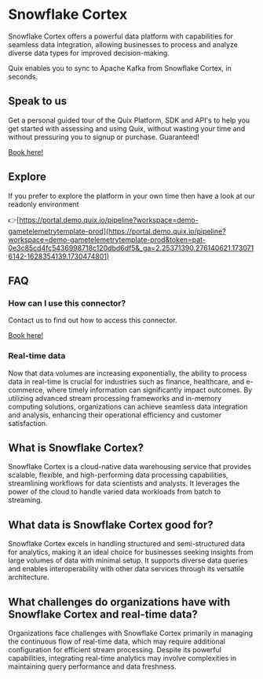 <!-- START MARKDOWN -->
<!--[tech-name]-->
# Snowflake Cortex

<!--[blurb-about-tech]-->
Snowflake Cortex offers a powerful data platform with capabilities for seamless data integration, allowing businesses to process and analyze diverse data types for improved decision-making.

Quix enables you to sync to Apache Kafka <span id="to_or_from">from</span> <span id="techname">Snowflake Cortex</span>, in seconds.

## Speak to us

Get a personal guided tour of the Quix Platform, SDK and API's to help you get started with assessing and using Quix, without wasting your time and without pressuring you to signup or purchase. Guaranteed!

[Book here!](https://quix.io/book-a-demo)


## Explore

If you prefer to explore the platform in your own time then have a look at our readonly environment

👉[https://portal.demo.quix.io/pipeline?workspace=demo-gametelemetrytemplate-prod](https://portal.demo.quix.io/pipeline?workspace=demo-gametelemetrytemplate-prod&token=pat-0e3c85cd4fc5436998718c120dbd6df5&_ga=2.25371390.276140621.1730716142-1628354139.1730474801)


## FAQ 

### How can I use this connector?

Contact us to find out how to access this connector.

[Book here!](https://quix.io/book-a-demo)

### Real-time data

Now that data volumes are increasing exponentially, the ability to process data in real-time is crucial for industries such as finance, healthcare, and e-commerce, where timely information can significantly impact outcomes. By utilizing advanced stream processing frameworks and in-memory computing solutions, organizations can achieve seamless data integration and analysis, enhancing their operational efficiency and customer satisfaction.

## What is <span id="techname">Snowflake Cortex</span>?

<!--[tech-seo-text]-->
Snowflake Cortex is a cloud-native data warehousing service that provides scalable, flexible, and high-performing data processing capabilities, streamlining workflows for data scientists and analysts. It leverages the power of the cloud to handle varied data workloads from batch to streaming.

## What data is <span id="techname">Snowflake Cortex</span> good for?

<!--[tech-data-seo-text]-->
Snowflake Cortex excels in handling structured and semi-structured data for analytics, making it an ideal choice for businesses seeking insights from large volumes of data with minimal setup. It supports diverse data queries and enables interoperability with other data services through its versatile architecture.

## What challenges do organizations have with <span id="techname">Snowflake Cortex</span> and real-time data?

<!--[tech-challenges-seo-text]-->
Organizations face challenges with Snowflake Cortex primarily in managing the continuous flow of real-time data, which may require additional configuration for efficient stream processing. Despite its powerful capabilities, integrating real-time analytics may involve complexities in maintaining query performance and data freshness.
<!-- END MARKDOWN -->